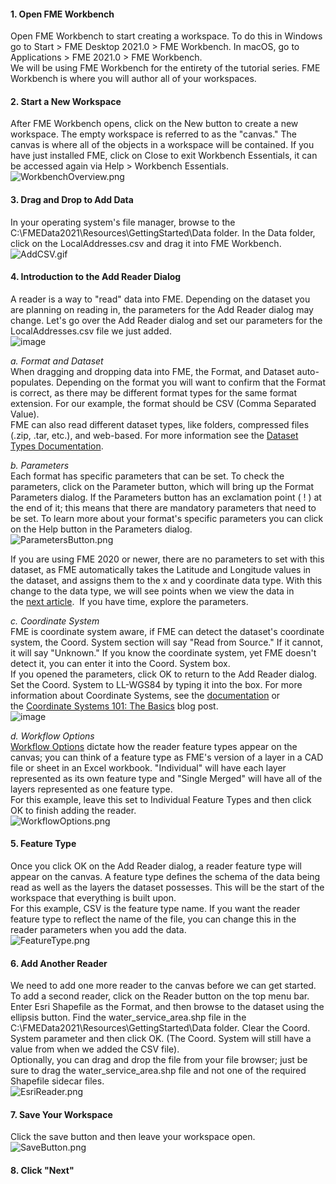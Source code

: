 <head><base target="_blank"> </head>

#### 1\. Open FME Workbench
Open FME Workbench to start creating a workspace. To do this in Windows go to Start > FME Desktop 2021.0 > FME Workbench. In macOS, go to Applications > FME 2021.0 > FME Workbench.\
We will be using FME Workbench for the entirety of the tutorial series. FME Workbench is where you will author all of your workspaces.

#### 2\. Start a New Workspace
After FME Workbench opens, click on the New button to create a new workspace. The empty workspace is referred to as the "canvas." The canvas is where all of the objects in a workspace will be contained. If you have just installed FME, click on Close to exit Workbench Essentials, it can be accessed again via Help > Workbench Essentials.\
![WorkbenchOverview.png](https://community.safe.com/servlet/rtaImage?eid=ka14Q000000lK7I&feoid=00N30000006n8wU&refid=0EM4Q0000028azF)

#### 3\. Drag and Drop to Add Data
In your operating system's file manager, browse to the C:\FMEData2021\Resources\GettingStarted\Data folder. In the Data folder, click on the LocalAddresses.csv and drag it into FME Workbench.\
![AddCSV.gif](https://community.safe.com/servlet/rtaImage?eid=ka14Q000000lK7I&feoid=00N30000006n8wU&refid=0EM4Q0000028azK)

#### 4\. Introduction to the Add Reader Dialog
A reader is a way to "read" data into FME. Depending on the dataset you are planning on reading in, the parameters for the Add Reader dialog may change. Let's go over the Add Reader dialog and set our parameters for the LocalAddresses.csv file we just added.\
![image](https://user-images.githubusercontent.com/4148929/121102648-014f9c00-c7b3-11eb-916f-856eed78f263.png)

*a. Format and Dataset*\
When dragging and dropping data into FME, the Format, and Dataset auto-populates. Depending on the format you will want to confirm that the Format is correct, as there may be different format types for the same format extension. For our example, the format should be CSV (Comma Separated Value).\
FME can also read different dataset types, like folders, compressed files (.zip, .tar, etc.), and web-based. For more information see the [Dataset Types Documentation](https://docs.safe.com/fme/html/FME_Desktop_Documentation/FME_Workbench/Workbench/dataset_types.htm).

*b. Parameters*\
Each format has specific parameters that can be set. To check the parameters, click on the Parameter button, which will bring up the Format Parameters dialog. If the Parameters button has an exclamation point ( ! ) at the end of it; this means that there are mandatory parameters that need to be set. To learn more about your format's specific parameters you can click on the Help button in the Parameters dialog.\
![ParametersButton.png](https://community.safe.com/servlet/rtaImage?eid=ka14Q000000lK7I&feoid=00N30000006n8wU&refid=0EM4Q0000028azo)

If you are using FME 2020 or newer, there are no parameters to set with this dataset, as FME automatically takes the Latitude and Longitude values in the dataset, and assigns them to the x and y coordinate data type. With this change to the data type, we will see points when we view the data in the [next article](https://community.safe.com/s/article/getting-started-with-fme-desktop-view-data).  If you have time, explore the parameters.

*c. Coordinate System*\
FME is coordinate system aware, if FME can detect the dataset's coordinate system, the Coord. System section will say "Read from Source." If it cannot, it will say "Unknown." If you know the coordinate system, yet FME doesn't detect it, you can enter it into the Coord. System box.\
If you opened the parameters, click OK to return to the Add Reader dialog. Set the Coord. System to LL-WGS84 by typing it into the box. For more information about Coordinate Systems, see the [documentation](https://docs.safe.com/fme/html/FME_Desktop_Documentation/FME_Coordinate_Systems/CoordSys/coord_sys_about.htm) or the [Coordinate Systems 101: The Basics](https://www.safe.com/blog/2020/11/coordinate-systems-101-basics/) blog post.\
![image](https://user-images.githubusercontent.com/4148929/121102420-5dfe8700-c7b2-11eb-9b50-da9f49fa4fcc.png)

*d. Workflow Options*\
[Workflow Options](https://docs.safe.com/fme/html/FME_Desktop_Documentation/FME_QuickTranslator/Workbench/readers_adding.htm) dictate how the reader feature types appear on the canvas; you can think of a feature type as FME's version of a layer in a CAD file or sheet in an Excel workbook. "Individual" will have each layer represented as its own feature type and "Single Merged" will have all of the layers represented as one feature type.\
For this example, leave this set to Individual Feature Types and then click OK to finish adding the reader.\
![WorkflowOptions.png](https://community.safe.com/servlet/rtaImage?eid=ka14Q000000lK7I&feoid=00N30000006n8wU&refid=0EM4Q0000028b08)

#### 5\. Feature Type
Once you click OK on the Add Reader dialog, a reader feature type will appear on the canvas. A feature type defines the schema of the data being read as well as the layers the dataset possesses. This will be the start of the workspace that everything is built upon.\
For this example, CSV is the feature type name. If you want the reader feature type to reflect the name of the file, you can change this in the reader parameters when you add the data.\
![FeatureType.png](https://community.safe.com/servlet/rtaImage?eid=ka14Q000000lK7I&feoid=00N30000006n8wU&refid=0EM4Q0000028azZ)

#### 6\. Add Another Reader
We need to add one more reader to the canvas before we can get started. To add a second reader, click on the Reader button on the top menu bar. Enter Esri Shapefile as the Format, and then browse to the dataset using the ellipsis button. Find the water_service_area.shp file in the C:\FMEData2021\Resources\GettingStarted\Data folder. Clear the Coord. System parameter and then click OK. (The Coord. System will still have a value from when we added the CSV file).\
Optionally, you can drag and drop the file from your file browser; just be sure to drag the water_service_area.shp file and not one of the required Shapefile sidecar files.\
![EsriReader.png](https://community.safe.com/servlet/rtaImage?eid=ka14Q000000lK7I&feoid=00N30000006n8wU&refid=0EM4Q0000028aze)

#### 7\. Save Your Workspace
Click the save button and then leave your workspace open.\
![SaveButton.png](https://community.safe.com/servlet/rtaImage?eid=ka14Q000000lK7I&feoid=00N30000006n8wU&refid=0EM4Q0000028b0D)

#### 8. Click "Next"
